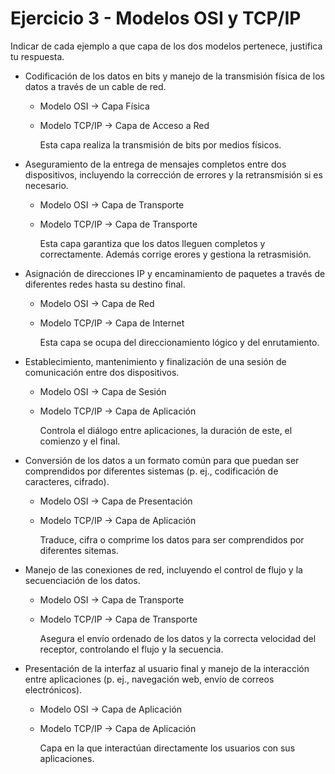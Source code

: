 # Ejercicio 3 - Modelos OSI y TCP/IP

  Indicar de cada ejemplo a que capa de los dos modelos pertenece, justifica tu respuesta.
   
- Codificación de los datos en bits y manejo de la transmisión física de los datos a través de un cable de red.
  * Modelo OSI ->  Capa Física
  * Modelo TCP/IP -> Capa de Acceso a Red

    Esta capa realiza la transmisión de bits por medios físicos.


- Aseguramiento de la entrega de mensajes completos entre dos dispositivos, incluyendo la corrección de errores y la retransmisión si es necesario.
  * Modelo OSI -> Capa de Transporte
  * Modelo TCP/IP -> Capa de Transporte

    Esta capa garantiza que los datos lleguen completos y correctamente. Además corrige erores y gestiona la retrasmisión.  

- Asignación de direcciones IP y encaminamiento de paquetes a través de diferentes redes hasta su destino final.
  * Modelo OSI -> Capa de Red 
  * Modelo TCP/IP -> Capa de Internet

     Esta capa se ocupa del direccionamiento lógico y del enrutamiento. 

- Establecimiento, mantenimiento y finalización de una sesión de comunicación entre dos dispositivos.
  * Modelo OSI -> Capa de Sesión
  * Modelo TCP/IP -> Capa de Aplicación 

     Controla el diálogo entre aplicaciones, la duración de este, el comienzo y el final.

- Conversión de los datos a un formato común para que puedan ser comprendidos por diferentes sistemas (p. ej., codificación de caracteres, cifrado).
  * Modelo OSI ->  Capa de Presentación
  * Modelo TCP/IP -> Capa de Aplicación

    Traduce, cifra o comprime los datos para ser comprendidos por diferentes sitemas. 


- Manejo de las conexiones de red, incluyendo el control de flujo y la secuenciación de los datos.
  * Modelo OSI -> Capa de Transporte 
  * Modelo TCP/IP -> Capa de Transporte

     Asegura el envío ordenado de los datos y la correcta velocidad del receptor, controlando el flujo y la secuencia.  


- Presentación de la interfaz al usuario final y manejo de la interacción entre aplicaciones (p. ej., navegación web, envío de correos electrónicos).
  * Modelo OSI -> Capa de Aplicación
  * Modelo TCP/IP -> Capa de Aplicación 

    Capa en la que interactúan directamente los usuarios con sus aplicaciones. 